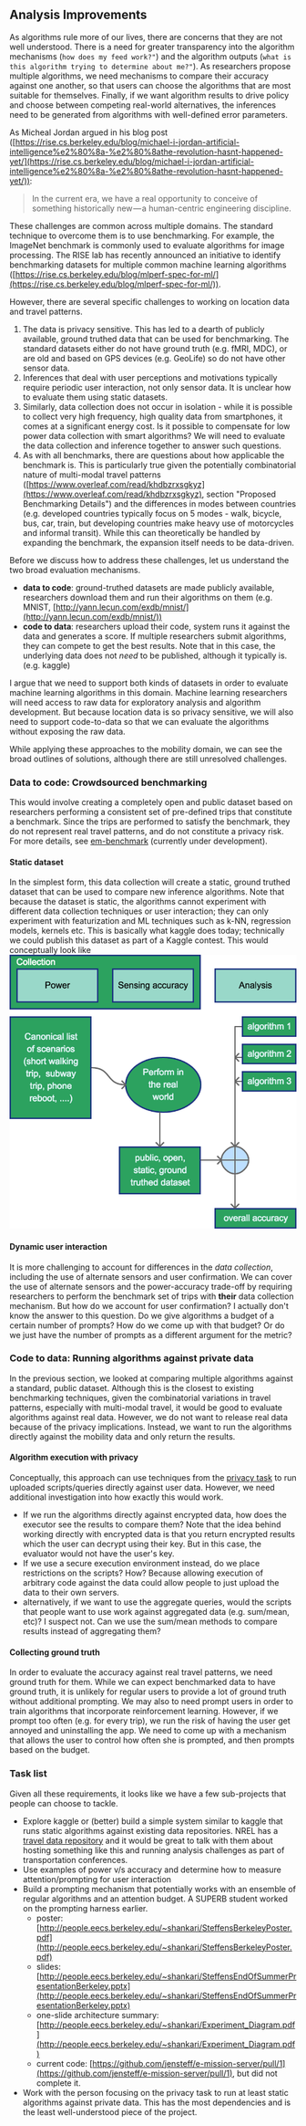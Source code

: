 ## Analysis Improvements ##
As algorithms rule more of our lives, there are concerns that they are not well
understood. There is a need for greater transparency into the algorithm
mechanisms (`how does my feed work?"`) and the algorithm outputs (`what is
this algorithm trying to determine about me?"`).  As researchers propose
multiple algorithms, we need mechanisms to compare their accuracy against one
another, so that users can choose the algorithms that are most suitable for
themselves.  Finally, if we want algorithm results to drive policy and choose
between competing real-world alternatives, the inferences need to be generated
from algorithms with well-defined error parameters.

As Micheal Jordan argued in his blog post ([https://rise.cs.berkeley.edu/blog/michael-i-jordan-artificial-intelligence%e2%80%8a-%e2%80%8athe-revolution-hasnt-happened-yet/](https://rise.cs.berkeley.edu/blog/michael-i-jordan-artificial-intelligence%e2%80%8a-%e2%80%8athe-revolution-hasnt-happened-yet/)):

> In the current era, we have a real opportunity to conceive of something
> historically new — a human-centric engineering discipline.

These challenges are common across multiple domains. The standard technique to
overcome them is to use benchmarking. For example, the ImageNet benchmark is
commonly used to evaluate algorithms for image processing. The RISE lab has
recently announced an initiative to identify benchmarking datasets for multiple
common machine learning algorithms ([https://rise.cs.berkeley.edu/blog/mlperf-spec-for-ml/](https://rise.cs.berkeley.edu/blog/mlperf-spec-for-ml/)).

However, there are several specific challenges to working on location data and
travel patterns.

1. The data is privacy sensitive. This has led to a dearth of publicly
available, ground truthed data that can be used for benchmarking. The standard
datasets either do not have ground truth (e.g. fMRI, MDC), or are old and based
on GPS devices (e.g. GeoLife) so do not have other sensor data.
2. Inferences that deal with user perceptions and motivations typically require
periodic user interaction, not only sensor data. It is unclear how to evaluate
them using static datasets.
3. Similarly, data collection does not occur in isolation - while it is
possible to collect very high frequency, high quality data from smartphones, it
comes at a significant energy cost. Is it possible to compensate for low power
data collection with smart algorithms? We will need to evaluate the data
collection and inference together to answer such questions.
4. As with all benchmarks, there are questions about how applicable the
benchmark is. This is particularly true given the potentially combinatorial
nature of multi-modal travel patterns ([https://www.overleaf.com/read/khdbzrxsgkyz](https://www.overleaf.com/read/khdbzrxsgkyz), section "Proposed Benchmarking Details") and the differences in modes between
countries (e.g. developed countries typically focus on 5 modes - walk, bicycle,
bus, car, train, but developing countries make heavy use of motorcycles and
informal transit). While this can theoretically be handled by expanding the
benchmark, the expansion itself needs to be data-driven.

Before we discuss how to address these challenges, let us understand the 
two broad evaluation mechanisms.

- **data to code**: ground-truthed datasets are made publicly available,
  researchers download them and run their algorithms on them (e.g. MNIST,
  [http://yann.lecun.com/exdb/mnist/](http://yann.lecun.com/exdb/mnist/))
- **code to data**: researchers upload their code, system runs it against the data
  and generates a score. If multiple researchers submit algorithms, they can
  compete to get the best results. Note that in this case, the underlying data
  does not _need_ to be published, although it typically is. (e.g. kaggle)

I argue that we need to support both kinds of datasets in order to evaluate
machine learning algorithms in this domain. Machine learning researchers will
need access to raw data for exploratory analysis and algorithm development. But
because location data is so privacy sensitive, we will also need to support
code-to-data so that we can evaluate the algorithms without exposing the raw
data.

While applying these approaches to the mobility domain, we can see the broad outlines of solutions,
although there are still unresolved challenges.

### Data to code: Crowdsourced benchmarking ###
This would involve creating a completely open and public dataset based on
researchers performing a consistent set of pre-defined trips that constitute a
benchmark. Since the trips are performed to satisfy the benchmark, they do not
represent real travel patterns, and do not constitute a privacy risk. For more
details, see [em-benchmark](https://www.overleaf.com/read/khdbzrxsgkyz) (currently
under development).

#### Static dataset ####
In the simplest form, this data collection will create a static, ground truthed
dataset that can be used to compare new inference algorithms. Note
that because the dataset is static, the algorithms cannot experiment with
different data collection techniques or user interaction; they can only experiment
with featurization and ML techniques such as k-NN, regression models, kernels etc.
This is basically what kaggle does today; technically we could publish this dataset
as part of a Kaggle contest.  This would conceptually look like
![Static dataset benchmarking strategy](../../assets/future_work/benchmarking_strategy_static.png)

#### Dynamic user interaction ####
It is more challenging to account for differences in the _data collection_,
including the use of alternate sensors and user confirmation. We can cover the
use of alternate sensors and the power-accuracy trade-off by requiring
researchers to perform the benchmark set of trips with **their** data collection
mechanism. But how do we account for user confirmation? I actually don't know
the answer to this question. Do we give algorithms a budget of a certain number
of prompts? How do we come up with that budget? Or do we just have the number
of prompts as a different argument for the metric?

### Code to data: Running algorithms against private data ###
In the previous section, we looked at comparing multiple algorithms against a
standard, public dataset. Although this is the closest to existing benchmarking
techniques, given the combinatorial variations in travel patterns, especially with multi-modal
travel, it would be good to evaluate algorithms against real data. However, we
do not want to release real data because of the privacy implications. Instead,
we want to run the algorithms directly against the mobility data and only
return the results.

#### Algorithm execution with privacy ####
Conceptually, this approach can use techniques from the [privacy
task](privacy.md) to run uploaded scripts/queries directly against user data.
However, we need additional investigation into how exactly this would work.

- If we run the algorithms directly against encrypted data, how does the
  executor see the results to compare them? Note that the idea behind working
  directly with encrypted data is that you return encrypted results which the
  user can decrypt using their key. But in this case, the evaluator would not
  have the user's key.
- If we use a secure execution environment instead, do we place restrictions on
  the scripts? How? Because allowing execution of arbitrary code against the data
  could allow people to just upload the data to their own servers.
- alternatively, if we want to use the aggregate queries, would the scripts
  that people want to use work against aggregated data (e.g.  sum/mean, etc)? I
  suspect not. Can we use the sum/mean methods to compare results instead of
  aggregating them?

#### Collecting ground truth ####
In order to evaluate the accuracy against real travel patterns, we need ground
truth for them. While we can expect benchmarked data to have ground truth, it
is unlikely for regular users to provide a lot of ground truth without 
additional prompting. We may also to need prompt users in order to train algorithms
that incorporate reinforcement learning. However, if we prompt too often (e.g. for every trip),
we run the risk of having the user get annoyed and uninstalling the app. We need to
come up with a mechanism that allows the user to control how often she is prompted,
and then prompts based on the budget.

### Task list ###
Given all these requirements, it looks like we have a few sub-projects that
people can choose to tackle.

- Explore kaggle or (better) build a simple system similar to kaggle that runs
  static algorithms against existing data repositories. NREL has a [travel data
  repository](https://www.nrel.gov/transportation/secure-transportation-data/tsdc-about.html)
  and it would be great to talk with them about hosting something like this and running
  analysis challenges as part of transportation conferences.
- Use examples of power v/s accuracy and determine how to measure
  attention/prompting for user interaction
- Build a prompting mechanism that potentially works with an ensemble of
  regular algorithms and an attention budget. A SUPERB student worked on the
  prompting harness earlier.
  - poster: [http://people.eecs.berkeley.edu/~shankari/SteffensBerkeleyPoster.pdf](http://people.eecs.berkeley.edu/~shankari/SteffensBerkeleyPoster.pdf)
  - slides: [http://people.eecs.berkeley.edu/~shankari/SteffensEndOfSummerPresentationBerkeley.pptx](http://people.eecs.berkeley.edu/~shankari/SteffensEndOfSummerPresentationBerkeley.pptx)
  - one-slide architecture summary: [http://people.eecs.berkeley.edu/~shankari/Experiment_Diagram.pdf](http://people.eecs.berkeley.edu/~shankari/Experiment_Diagram.pdf)
  - current code: [https://github.com/jensteff/e-mission-server/pull/1](https://github.com/jensteff/e-mission-server/pull/1), but did not complete it.
- Work with the person focusing on the privacy task to run at least static
  algorithms against private data. This has the most dependencies and is the
  least well-understood piece of the project.
